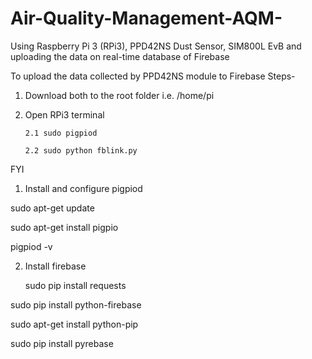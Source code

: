 # Air-Quality-Management-AQM-
Using Raspberry Pi 3 (RPi3), PPD42NS Dust Sensor, SIM800L EvB and uploading the data on real-time database of Firebase


To upload the data collected by PPD42NS module to Firebase
Steps-
1. Download both to the root folder i.e. /home/pi
2. Open RPi3 terminal
       
       2.1 sudo pigpiod
       
       2.2 sudo python fblink.py
       
       
 FYI
 1. Install and configure pigpiod
 
 sudo apt-get update
 
 sudo apt-get install pigpio
 
 pigpiod -v
 
 2. Install firebase
    
    sudo pip install requests
   
   sudo pip install python-firebase
  
  sudo apt-get install python-pip 
  
  sudo pip install pyrebase






